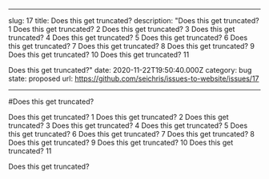 ---

slug: 17
title: Does this get truncated?
description: "Does this get truncated? 1 Does this get truncated? 2 Does this get truncated? 3 Does this get truncated? 4 Does this get truncated? 5 Does this get truncated? 6 Does this get truncated? 7 Does this get truncated? 8 Does this get truncated? 9 Does this get truncated? 10 Does this get truncated? 11


Does this get truncated?"
date: 2020-11-22T19:50:40.000Z
category: bug
state: proposed
url: https://github.com/seichris/issues-to-website/issues/17

----
#Does this get truncated?

Does this get truncated? 1 Does this get truncated? 2 Does this get truncated? 3 Does this get truncated? 4 Does this get truncated? 5 Does this get truncated? 6 Does this get truncated? 7 Does this get truncated? 8 Does this get truncated? 9 Does this get truncated? 10 Does this get truncated? 11


Does this get truncated?